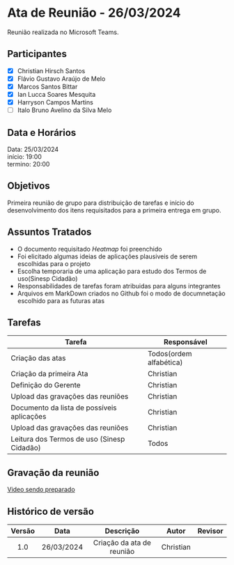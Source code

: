 # Ata de Reunião - 26/03/2024

Reunião realizada no Microsoft Teams.

## Participantes
- [x] Christian Hirsch Santos
- [x] Flávio Gustavo Araújo de Melo
- [x] Marcos Santos Bittar
- [x] Ian Lucca Soares Mesquita
- [x] Harryson Campos Martins
- [ ] Italo Bruno Avelino da Silva Melo

## Data e Horários

Data: 25/03/2024 \
início: 19:00 \
termino: 20:00

## Objetivos
Primeira reunião de grupo para distribuição de tarefas e início do desenvolvimento dos itens requisitados para a primeira entrega em grupo.  

## Assuntos Tratados
- O documento requisitado <i>Heatmap</i> foi preenchido 
- Foi elicitado algumas ideias de aplicações plausiveis de serem escolhidas para o projeto
- Escolha temporaria de uma aplicação para estudo dos Termos de uso(Sinesp Cidadão)
- Responsabilidades de tarefas foram atribuidas para alguns integrantes
- Arquivos em MarkDown criados no Github foi o modo de documnetação escolhido para as futuras atas
## Tarefas

| Tarefa | Responsável |
| ---- | ---- |
| Criação das atas | Todos(ordem alfabética)
| Criação da primeira Ata | Christian
| Definição do Gerente |  Christian
| Upload das gravações das reuniões | Christian
| Documento da lista de possíveis aplicações | Christian
| Upload das gravações das reuniões | Christian
| Leitura dos Termos de uso (Sinesp Cidadão)  | Todos



## Gravação da reunião
[Video sendo preparado]()

## Histórico de versão
| Versão | Data | Descrição | Autor | Revisor |
| :----: | :--: | :-------: | :---: | :-----: |
| 1.0 | 26/03/2024 | Criação da ata de reunião | Christian |  |
